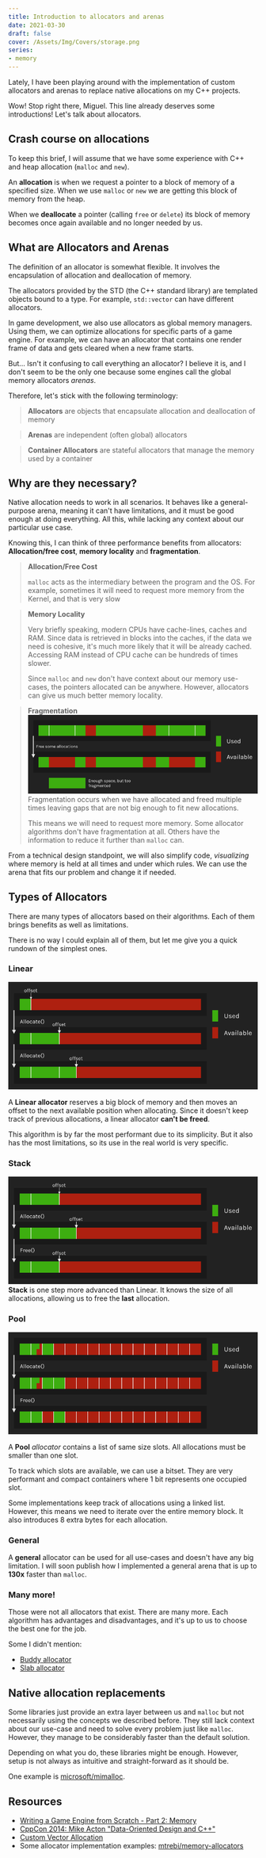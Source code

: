 ```yaml
---
title: Introduction to allocators and arenas
date: 2021-03-30
draft: false
cover: /Assets/Img/Covers/storage.png
series:
- memory
---
```


Lately, I have been playing around with the implementation of custom allocators and arenas to replace native allocations on my C++ projects.

Wow! Stop right there, Miguel. This line already deserves some introductions!
Let's talk about allocators.

## Crash course on allocations

To keep this brief, I will assume that we have some experience with C++ and heap allocation (`malloc` and `new`).

An **allocation** is when we request a pointer to a block of memory of a specified size.
When we use `malloc` or `new` we are getting this block of memory from the heap.

When we **deallocate** a pointer (calling `free` or `delete`) its block of memory becomes once again available and no longer needed by us.

## What are Allocators and Arenas

The definition of an allocator is somewhat flexible. It involves the encapsulation of allocation and deallocation of memory.

The allocators provided by the STD (the C++ standard library) are templated objects bound to a type.
For example, `std::vector` can have different allocators.

In game development, we also use allocators as global memory managers.
Using them, we can optimize allocations for specific parts of a game engine.
For example, we can have an allocator that contains one render frame of data and gets cleared when a new frame starts.

But... Isn't it confusing to call everything an allocator?
I believe it is, and I don't seem to be the only one because some engines call the global memory allocators *arenas*.

Therefore, let's stick with the following terminology:

 > 
 > **Allocators** are objects that encapsulate allocation and deallocation of memory

 > 
 > **Arenas** are independent (often global) allocators

 > 
 > **Container Allocators** are stateful allocators that manage the memory used by a container

## Why are they necessary?

Native allocation needs to work in all scenarios.
It behaves like a general-purpose arena, meaning it can't have limitations, and it must be good enough at doing everything.
All this, while lacking any context about our particular use case.

Knowing this, I can think of three performance benefits from allocators:
**Allocation/free cost**, **memory locality** and **fragmentation**.

 > 
 > **Allocation/Free Cost**
 > 
 > `malloc` acts as the intermediary between the program and the OS.
 > For example, sometimes it will need to request more memory from the Kernel, and that is very slow

 > 
 > **Memory Locality**
 > 
 > Very briefly speaking, modern CPUs have cache-lines, caches and RAM.
 > Since data is retrieved in blocks into the caches, if the data we need is cohesive, it's much more likely that it will be already cached.
 > Accessing RAM instead of CPU cache can be hundreds of times slower.
 > 
 > Since `malloc` and `new` don't have context about our memory use-cases, the pointers allocated can be anywhere.
 > However, allocators can give us much better memory locality.

 > 
 > **Fragmentation**
 > ![Fragmentation](/Img/fragmentation.png)
 > Fragmentation occurs when we have allocated and freed multiple times leaving gaps that are not big enough to fit new allocations.
 > 
 > This means we will need to request more memory. Some allocator algorithms don't have fragmentation at all. Others have the information to reduce it further than `malloc` can.

From a technical design standpoint, we will also simplify code, *visualizing* where memory is held at all times and under which rules.
We can use the arena that fits our problem and change it if needed.

## Types of Allocators

There are many types of allocators based on their algorithms.
Each of them brings benefits as well as limitations.

There is no way I could explain all of them, but let me give you a quick rundown of the simplest ones.

### Linear

![Linear Allocator](/Img/linear-allocator.png)

A **Linear allocator** reserves a big block of memory and then moves an offset to the next available position when allocating.
Since it doesn't keep track of previous allocations, a linear allocator **can't be freed**.

This algorithm is by far the most performant due to its simplicity.
But it also has the most limitations, so its use in the real world is very specific.

### Stack

![Stack Allocator](/Img/stack-allocator.png)
**Stack** is one step more advanced than Linear. It knows the size of all allocations, allowing us to free the **last** allocation.

### Pool

![Pool Allocator](/Img/pool-allocator.png)

A **Pool** *allocator* contains a list of same size slots. All allocations must be smaller than one slot.

To track which slots are available, we can use a bitset.
They are very performant and compact containers where 1 bit represents one occupied slot.

Some implementations keep track of allocations using a linked list.
However, this means we need to iterate over the entire memory block. It also introduces 8 extra bytes for each allocation.

### General

A **general** allocator can be used for all use-cases and doesn't have any big limitation.
I will soon publish how I implemented a general arena that is up to **130x** faster than `malloc`.

### Many more!

Those were not all allocators that exist. There are many more.
Each algorithm has advantages and disadvantages, and it's up to us to choose the best one for the job.

Some I didn't mention:

* [Buddy allocator](https://en.wikipedia.org/wiki/Buddy_memory_allocation)
* [Slab allocator](https://www.geeksforgeeks.org/operating-system-allocating-kernel-memory-buddy-system-slab-system/)

## Native allocation replacements

Some libraries just provide an extra layer between us and `malloc` but not necessarily using the concepts we described before.
They still lack context about our use-case and need to solve every problem just like `malloc`. However, they manage to be considerably faster than the default solution.

Depending on what you do, these libraries might be enough. However, setup is not always as intuitive and straight-forward as it should be.

One example is [microsoft/mimalloc](https://github.com/microsoft/mimalloc "||blank").

## Resources

* [Writing a Game Engine from Scratch - Part 2: Memory](https://gamasutra.com/blogs/MichaelKissner/20151104/258271/Writing_a_Game_Engine_from_Scratch__Part_2_Memory.php)
* [CppCon 2014: Mike Acton "Data-Oriented Design and C++"](https://youtu.be/rX0ItVEVjHc?t=1830)
* [Custom Vector Allocation](https://www.gamasutra.com/blogs/ThomasYoung/20141002/226898/Custom_Vector_Allocation.php)
* Some allocator implementation examples: [mtrebi/memory-allocators](https://github.com/mtrebi/memory-allocators)
